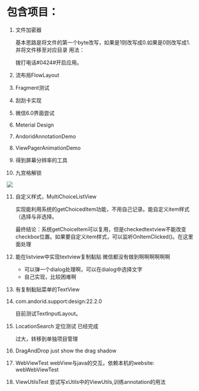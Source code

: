 # 包含项目：

1. 文件加密器

    基本思路是将文件的第一个byte改写，如果是1则改写成0.如果是0则改写成1.并将文件移至对应目录 
用法：

    拨打电话#0424#开启应用。

2. 流布局FlowLayout

3. Fragment测试

4. 刮刮卡实现

5. 微信6.0界面尝试

6. Meterial Design

7. AndoridAnnotationDemo

8. ViewPagerAnimationDemo

9. 得到屏幕分辨率的工具

10. 九宫格解锁

![](https://raw.github.com/huhuang03/AndroidDemos/master/images/unlock_screen.gif)

11. 自定义样式，MultiChoiceListView

    实现能利用系统的getChoicedItem功能，不用自己记录。能自定义item样式（选择与非选择。

    最终结论：系统getChoiceItem可以复用，但是checkedtextview不能改变checkbox位置。如果要自定义item样式，可以监听OnItemClicked()。在这里面处理

12. 能在listview中实现textview复制黏贴
    微信都没有做到啊啊啊啊啊啊

    * 可以弹一个dialog处理啊，可以在dialog中选择文字
    * 自己实现，比较困难啊

13. 有复制黏贴菜单的TextView

14. com.andorid.support:design:22.2.0

    目前测试TextInputLayout。

15. LocationSearch 定位测试
    已经完成

    过大，转移到单独项目管理

16. DragAndDrop
    just show the drag shadow
    

17. WebViewTest
    webView与java的交互。依赖本机的website: webWebViewTest

18. ViewUtilsTest
    尝试写xUtils中的ViewUtils,训练annotation的用法
